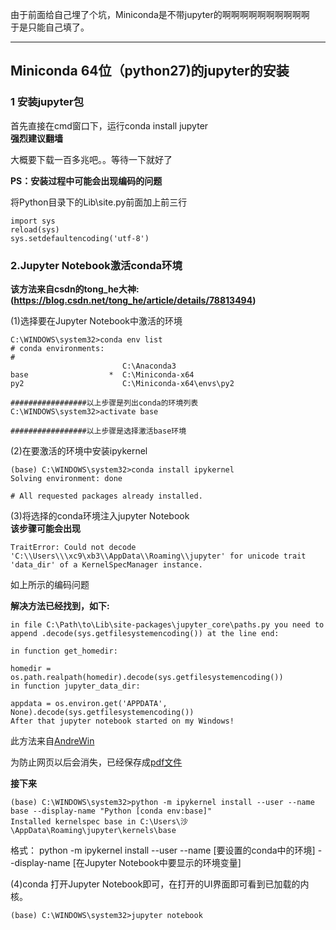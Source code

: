 由于前面给自己埋了个坑，Miniconda是不带jupyter的啊啊啊啊啊啊啊啊啊啊<br />
于是只能自己填了。<br />
___
Miniconda 64位（python27)的jupyter的安装
------------------------------
### 1 安装jupyter包
首先直接在cmd窗口下，运行conda install jupyter<br />
**强烈建议翻墙**<br />
>
大概要下载一百多兆吧。。等待一下就好了<br />

**PS：安装过程中可能会出现编码的问题**<br />
>
将Python目录下的Lib\site.py前面加上前三行<br />
```
import sys
reload(sys)
sys.setdefaultencoding('utf-8')
```
>

### 2.Jupyter Notebook激活conda环境
**该方法来自csdn的tong_he大神:(https://blog.csdn.net/tong_he/article/details/78813494)**<br />
>
(1)选择要在Jupyter Notebook中激活的环境<br />
```
C:\WINDOWS\system32>conda env list
# conda environments:
#
                         C:\Anaconda3
base                  *  C:\Miniconda-x64
py2                      C:\Miniconda-x64\envs\py2

#################以上步骤是列出conda的环境列表
C:\WINDOWS\system32>activate base

#################以上步骤是选择激活base环境
```
(2)在要激活的环境中安装ipykernel<br />
```
(base) C:\WINDOWS\system32>conda install ipykernel
Solving environment: done

# All requested packages already installed.
```
(3)将选择的conda环境注入jupyter Notebook<br />
**该步骤可能会出现**
```
TraitError: Could not decode 'C:\\Users\\\xc9\xb3\\AppData\\Roaming\\jupyter' for unicode trait 'data_dir' of a KernelSpecManager instance.
```
如上所示的编码问题<br />

**解决方法已经找到，如下:**
```
in file C:\Path\to\Lib\site-packages\jupyter_core\paths.py you need to append .decode(sys.getfilesystemencoding()) at the line end:

in function get_homedir:

homedir = os.path.realpath(homedir).decode(sys.getfilesystemencoding())
in function jupyter_data_dir:

appdata = os.environ.get('APPDATA', None).decode(sys.getfilesystemencoding())
After that jupyter notebook started on my Windows!
```
此方法来自[AndreWin](https://github.com/jupyterhub/jupyterhub/issues/444)<br />
>
为防止网页以后会消失，已经保存成[pdf文件](https://github.com/meisa233/Caffe/blob/master/Files%20about%20the%20installation%20of%20caffe/The%20dicision%20of%20the%20problem%20that%20occured%20in%20the%20installation%20of%20jupyter%20on%20Miniconda%20(Windows).pdf)<br />

**接下来**<br />
```
(base) C:\WINDOWS\system32>python -m ipykernel install --user --name base --display-name "Python [conda env:base]"
Installed kernelspec base in C:\Users\沙\AppData\Roaming\jupyter\kernels\base
```
格式： python -m ipykernel install --user --name [要设置的conda中的环境] --display-name [在Jupyter Notebook中要显示的环境变量]<br />
>
(4)conda 打开Jupyter Notebook即可，在打开的UI界面即可看到已加载的内核。
```
(base) C:\WINDOWS\system32>jupyter notebook
```
